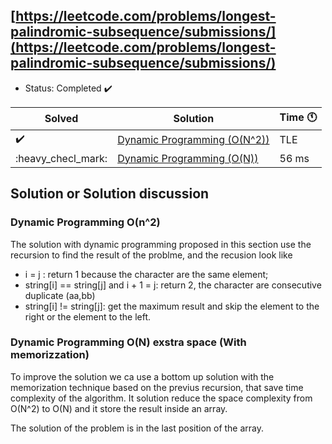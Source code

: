 ## [https://leetcode.com/problems/longest-palindromic-subsequence/submissions/](https://leetcode.com/problems/longest-palindromic-subsequence/submissions/)

- Status: Completed :heavy_check_mark:

Solved | Solution | Time :clock11: |
--- | --- | --- |
:heavy_check_mark:  | [Dynamic Programming (O(N^2))](#TODO) |  TLE  |
:heavy_checl_mark:  | [Dynamic Programming (O(N))](#TODO)    | 56 ms |

## Solution or Solution discussion

### Dynamic Programming O(n^2)

The solution with dynamic programming proposed in this section use the recursion to find the
result of the problme, and the recusion look like

- i = j : return 1 because the character are the same element;
- string[i] == string[j] and i + 1 = j: return 2, the character are consecutive duplicate (aa,bb)
- string[i] != string[j]: get the maximum result and skip the element to the right or the element to the left.

### Dynamic Programming O(N) exstra space (With memorizzation)

To improve the solution we ca use a bottom up solution with the memorization technique based on the previus recursion, that save time complexity of the algorithm. It solution reduce the space complexity from O(N^2) to O(N) and it store the result inside an array.

The solution of the problem is in the last position of the array.
